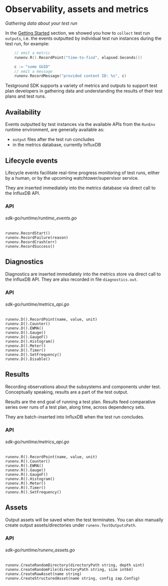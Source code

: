 # Observability, assets and metrics

_Gathering data about your test run_

In the [Getting Started](../getting-started.md) section, we showed you how to `collect` test run `outputs`, i.e. the events outputted by individual test run instances during the test run, for example:

```go
	// emit a metric
	runenv.R().RecordPoint("time-to-find", elapsed.Seconds())

	c := "some GUID"
	// emit a message
	runenv.RecordMessage("provided content ID: %s", c)
```

Testground SDK supports a variety of metrics and outputs to support test plan developers in gathering data and understanding the results of their test plans and test runs.

## Availability

Events outputted by test instances via the available APIs from the `RunEnv` runtime environment, are generally available as:

* `output` files after the test run concludes
* in the metrics database, currently InfluxDB

## Lifecycle events

Lifecycle events facilitate real-time progress monitoring of test runs, either by a human, or by the upcoming watchtower/supervisor service.

They are inserted immediately into the metrics database via direct call to the InfluxDB API.

### API

###### sdk-go/runtime/runtime\_events.go
```text
runenv.RecordStart()
runenv.RecordFailure(reason)
runenv.RecordCrash(err)
runenv.RecordSuccess()
```

## Diagnostics

Diagnostics are inserted immediately into the metrics store via direct call to the InfluxDB API. They are also recorded in file `diagnostics.out`.

### API

###### sdk-go/runtime/metrics\_api.go
```text
runenv.D().RecordPoint(name, value, unit)
runenv.D().Counter()
runenv.D().EWMA()
runenv.D().Gauge()
runenv.D().GaugeF()
runenv.D().Histogram()
runenv.D().Meter()
runenv.D().Timer()
runenv.D().SetFrequency()
runenv.D().Disable()
```

## Results

Recording observations about the subsystems and components under test. Conceptually speaking, results are a part of the test output.

Results are the end goal of running a test plan. Results feed comparative series over runs of a test plan, along time, across dependency sets.

They are batch-inserted into InfluxDB when the test run concludes.

### API

###### sdk-go/runtime/metrics\_api.go
```text
runenv.R().RecordPoint(name, value, unit)
runenv.R().Counter()
runenv.R().EWMA()
runenv.R().Gauge()
runenv.R().GaugeF()
runenv.R().Histogram()
runenv.R().Meter()
runenv.R().Timer()
runenv.R().SetFrequency()
```

## Assets

Output assets will be saved when the test terminates. You can also manually create output assets/directories under `runenv.TestOutputsPath`.

### API

###### sdk-go/runtime/runenv\_assets.go
```text
runenv.CreateRandomDirectory(directoryPath string, depth uint)
runenv.CreateRandomFile(directoryPath string, size int64)
runenv.CreateRawAsset(name string)
runenv.CreateStructuredAsset(name string, config zap.Config)
```
